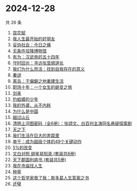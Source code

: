 # 2024-12-28

共 26 条

<!-- BEGIN WEREAD -->
<!-- 最后更新时间 2024-12-28 01:12:26 +0800 -->
1. [宫花赋](https://weread.qq.com/web/bookDetail/2d932800813ab97d4g0169ab)
1. [我人生最开始的好朋友](https://weread.qq.com/web/bookDetail/d5432980813ab96fbg0196e0)
1. [妥协社会：今日之痛](https://weread.qq.com/web/bookDetail/58432770813ab774eg01379b)
1. [无条件投降博物馆](https://weread.qq.com/web/bookDetail/e0c32c90813ab9859g012683)
1. [有为：汉武帝的五十四年](https://weread.qq.com/web/bookDetail/dba32c60813ab9884g015826)
1. [守时回光：寻访张至顺道长](https://weread.qq.com/web/bookDetail/18b324a0813ab9818g0186df)
1. [我们为什么而活：找到自我存在的意义](https://weread.qq.com/web/bookDetail/39d32a40813ab9707g015a02)
1. [秦谜](https://weread.qq.com/web/bookDetail/67732020813ab986dg011fd2)
1. [离岛：于偏僻之地重建生活](https://weread.qq.com/web/bookDetail/b4932fc0813ab9853g011623)
1. [职场十年：一个女生的蜕变之旅](https://weread.qq.com/web/bookDetail/327325b0813ab9717g014fa0)
1. [剑来](https://weread.qq.com/web/bookDetail/8e5326b07153adcf8e53d42)
1. [钓蛤蟆的少年](https://weread.qq.com/web/bookDetail/79a329a0813ab97e3g01273b)
1. [我的外婆，从不内耗](https://weread.qq.com/web/bookDetail/1b732f30813ab8b37g0121a2)
1. [为什么是中国](https://weread.qq.com/web/bookDetail/f3232fe07239b3b7f32034a)
1. [越过山丘](https://weread.qq.com/web/bookDetail/62e32e30813ab907fg01912e)
1. [清明上河图密码（全6册）：张颂文、白百何主演同名悬疑探案剧](https://weread.qq.com/web/bookDetail/54432ff05c8966544e5bbfe)
1. [天之下](https://weread.qq.com/web/bookDetail/4de326a0721770aa4de95f4)
1. [我们生活在巨大的差距里](https://weread.qq.com/web/bookDetail/286329405b40f728668c477)
1. [单干：成为超级个体的49个关键动作](https://weread.qq.com/web/bookDetail/98932f30813ab7f59g017f05)
1. [5%的改变](https://weread.qq.com/web/bookDetail/39e32100813ab7120g01631e)
1. [文白对照 纲鉴易知录 (套装共8册)](https://weread.qq.com/web/bookDetail/c02327a0813ab9721g0126de)
1. [天下郡国利病书 (套装共5册)](https://weread.qq.com/web/bookDetail/aff322d0813ab9722g012748)
1. [我在寺庙找人生](https://weread.qq.com/web/bookDetail/a8132ad0813ab979cg015ab8)
1. [种草](https://weread.qq.com/web/bookDetail/06632540813ab9787g014cb7)
1. [这个哲学家救了我：斯多葛人生答案之书](https://weread.qq.com/web/bookDetail/54c32470813ab9779g019d78)
1. [还璧](https://weread.qq.com/web/bookDetail/122320b0813ab978ag018f64)
<!-- END WEREAD -->